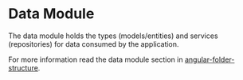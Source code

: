 # Data Module

The data module holds the types (models/entities) and services (repositories) for data consumed by the application.

For more information read the data module section in [angular-folder-structure](https://angular-folder-structure.readthedocs.io/en/latest/data.html).

